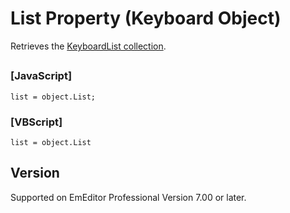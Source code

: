 # List Property (Keyboard Object)

Retrieves the [KeyboardList collection](../keyboard_list/index).

## 

### \[JavaScript\]

```
list = object.List;
```

### \[VBScript\]

```
list = object.List
```

## Version

Supported on EmEditor Professional Version 7.00 or later.
